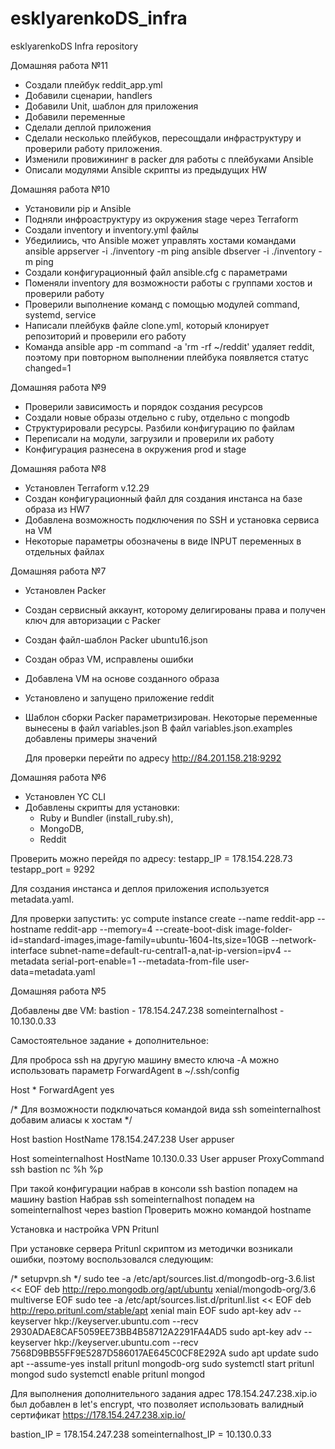 # esklyarenkoDS_infra
esklyarenkoDS Infra repository

Домашняя работа №11

- Создали плейбук reddit_app.yml
- Добавили сценарии, handlers
- Добавили Unit, шаблон для приложения
- Добавили переменные
- Сделали деплой приложения
- Сделали несколько плейбуков, пересощдали инфраструктуру
  и проверили работу приложения.
- Изменили провижининг в packer для работы с плейбуками Ansible
- Описали модулями Ansible скрипты из предыдущих HW

Домашняя работа №10

- Установили pip и Ansible
- Подняли инфроаструктуру из окружения stage через Terraform
- Создали inventory и inventory.yml файлы
- Убедилиись, что Ansible может управлять хостами командами
    ansible appserver -i ./inventory -m ping
    ansible dbserver -i ./inventory -m ping
- Создали конфигурационный файл ansible.cfg с параметрами
- Поменяли inventory для возможности работы с группами хостов и проверили работу
- Проверили выполнение команд с помощью модулей command, systemd, service
- Написали плейбукв файле clone.yml, который клонирует репозиторий и проверили его работу
- Команда ansible app -m command -a 'rm -rf ~/reddit' удаляет reddit, поэтому при повторном
  выполнении плейбука появляется статус changed=1

Домашняя работа №9

- Проверили зависимость и порядок создания ресурсов
- Создали новые образы отдельно с ruby, отдельно с mongodb
- Структурировали ресурсы. Разбили конфигурацию по файлам
- Переписали на модули, загрузили и проверили их работу
- Конфигурация разнесена в окружения prod и stage

Домашняя работа №8

- Установлен Terraform v.12.29
- Создан конфигурационный файл для создания инстанса на базе образа из HW7
- Добавлена возможность подключения по SSH и установка сервиса на VM
- Некоторые параметры обозначены в виде INPUT переменных в отдельных файлах

Домашняя работа №7

- Установлен Packer
- Создан сервисный аккаунт, которому делигированы права и получен ключ для авторизации с Packer
- Создан файл-шаблон Packer ubuntu16.json
- Создан образ VM, исправлены ошибки
- Добавлена VM на основе созданного образа
- Установлено и запущено приложение reddit
- Шаблон сборки Packer параметризирован.
  Некоторые переменные вынесены в файл variables.json
  В файл variables.json.examples добавлены примеры значений

  Для проверки перейти по адресу http://84.201.158.218:9292

Домашняя работа №6

- Установлен YC CLI
- Добавлены скрипты для установки:
    - Ruby и Bundler (install_ruby.sh),
	- MongoDB,
    - Reddit

Проверить можно перейдя по адресу:
testapp_IP = 178.154.228.73
testapp_port = 9292

Для создания инстанса и деплоя приложения используется metadata.yaml.

Для проверки запустить:
yc compute instance create   --name reddit-app   --hostname reddit-app   --memory=4   --create-boot-disk image-folder-id=standard-images,image-family=ubuntu-1604-lts,size=10GB   --network-interface subnet-name=default-ru-central1-a,nat-ip-version=ipv4   --metadata serial-port-enable=1   --metadata-from-file user-data=metadata.yaml

Домашняя работа №5

Добавлены две VM:
bastion          - 178.154.247.238
someinternalhost - 10.130.0.33

Самостоятельное задание + дополнительное:

Для проброса ssh на другую машину вместо ключа -A можно использовать параметр ForwardAgent в ~/.ssh/config

Host *
ForwardAgent yes

/* Для возможности подключаться командой вида ssh someinternalhost добавим алиасы к хостам */

Host bastion
HostName 178.154.247.238
User appuser

Host someinternalhost
HostName 10.130.0.33
User  appuser
ProxyCommand ssh bastion nc %h %p

При такой конфигурации набрав в консоли ssh bastion попадем на машину bastion
Набрав ssh someinternalhost попадем на someinternalhost через bastion
Проверить можно командой hostname

Установка и настройка VPN Pritunl

При установке сервера Pritunl скриптом из методички возникали ошибки, поэтому воспользовался следующим:

/* setupvpn.sh */
sudo tee -a /etc/apt/sources.list.d/mongodb-org-3.6.list << EOF
deb http://repo.mongodb.org/apt/ubuntu xenial/mongodb-org/3.6 multiverse
EOF
sudo tee -a /etc/apt/sources.list.d/pritunl.list << EOF
deb http://repo.pritunl.com/stable/apt xenial main
EOF
sudo apt-key adv --keyserver hkp://keyserver.ubuntu.com --recv 2930ADAE8CAF5059EE73BB4B58712A2291FA4AD5
sudo apt-key adv --keyserver hkp://keyserver.ubuntu.com --recv 7568D9BB55FF9E5287D586017AE645C0CF8E292A
sudo apt update
sudo apt --assume-yes install pritunl mongodb-org
sudo systemctl start pritunl mongod
sudo systemctl enable pritunl mongod

Для выполнения дополнительного задания адрес 178.154.247.238.xip.io был добавлен в let's encrypt, что позволяет использовать валидный сертификат
https://178.154.247.238.xip.io/

bastion_IP = 178.154.247.238
someinternalhost_IP = 10.130.0.33
